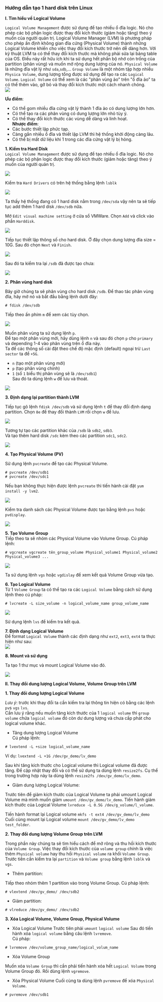 ### Hướng dẫn tạo 1 hard disk trên Linux  

**I. Tìm hiểu về Logical Volume**  

`Logical Volume Management` được sử dụng để tạo nhiều ổ đĩa logic. Nó cho phép các bộ phận logic được thay đổi kích thước (giảm hoặc tăng) theo ý muốn của người quản trị. 
Logical Volume Manager (LVM) là phương pháp cho phép ấn định không gian đĩa cứng (Physical Volume) thành những Logical Volume khiến cho việc thay đổi kích thước trở nên dễ dàng hơn. Với kỹ thuật LVM ta có thể thay đổi kích thước mà không phải sửa lại bảng table của OS. Điều này rất hữu ích khi ta sử dụng hết phần bộ nhớ còn trống của partition (phân vùng) và muốn mở rộng dung lượng của nó. `Physical Volume` là những đĩa vật lý như `sda`,`sdb`,... `Group Volume` là một nhóm tập hợp nhiều `Physica Volume`, dung lượng tổng được sử dụng để tạo ra các `Logical Volume`. `Logical Volume` có thể xem là các "phân vùng ảo" trên "ổ đĩa ảo" ta có thể thêm vào, gỡ bỏ và thay đổi kích thước một cách nhanh chóng.  
<img src="https://i.imgur.com/sotY3mn.png">
  
**Ưu điểm**:  
- Có thể gom nhiều đĩa cứng vật lý thành 1 đĩa ảo có dung lượng lớn hơn.
- Có thể tạo ra các phân vùng có dung lượng lớn nhỏ tùy ý.  
- Có thể thay đổi kích thước các vùng dễ dàng và linh hoạt.  
**Nhược điểm**:  
- Các bước thiết lập phức tạp.  
- Càng gắn nhiều ổ đĩa và thiết lập LVM thì hệ thống khởi động càng lâu.  
- Có thể bị mất dữ liệu khi 1 trong các đĩa cứng vật lý bị hỏng.  


**1. Kiểm tra Hard Disk**  
`Logical Volume Management` được sử dụng để tạo nhiều ổ đĩa logic. Nó cho phép các bộ phận logic được thay đổi kích thước (giảm hoặc tăng) theo ý muốn của người quản trị.  

<img src="https://i.imgur.com/fNCFJRO.png">

Kiểm tra `Hard Drivers` có trên hệ thống bằng lệnh `lsblk`   

<img src="https://i.imgur.com/eUhBMre.png">

Ta thấy hệ thống đang có 1 hard disk nằm trong `/dev/sda` vậy nên ta sẽ tiếp tục add thêm 1 hard disk `/dev/sdb` nữa.  

Mở `Edit visual machine setting` ở cửa sổ VMWare. Chọn `Add` và click vào phần `Harddisk`.  

<img src="https://i.imgur.com/MTi0zij.png">  

Tiếp tục thiết lập thông số cho hard disk. Ở đây chọn dung lượng đĩa size = 10G. Sau đó chọn `Next` và `Finish`.  

<img src="https://i.imgur.com/mK6xhmO.png">

Sau đó ta kiểm tra lại `/sdb` đã được tạo chưa:

<img src="https://i.imgur.com/zttgS3i.png">  

**2. Phân vùng hard disk**  

Bây giờ chúng ta sẽ phân vùng cho hard disk `/sdb`. Để thao tác phân vùng đĩa, hãy mở nó và bắt đầu bằng lệnh dưới đây:   
```
# fdisk /dev/sdb
```
Tiếp theo ấn phím `m` để xem các tùy chọn.  

<img src="https://i.imgur.com/EdnlHLf.png">

Muốn phân vùng ta sử dụng lệnh `p`.   
Để tạo một phân vùng mới, hãy dùng lệnh `n` và sau đó chọn `p` cho `primary` và depending 1-4 vào phân vùng trên ổ đĩa này.  
Ta để các thông số cài đặt theo chế độ mặc định (default) ngoại trừ `Last sector` ta để `+5G`.  
- `n` (tạo một phân vùng mới)  
- `p` (tạo phân vùng chính)  
- `1` (số `1` biểu thị phân vùng sẽ là `/dev/sdb1`)  
Sau đó ta dùng lệnh `w` để lưu và thoát.

<img src="https://i.imgur.com/KqYOZQm.png">

**3. Định dạng lại partition thành LVM**  

 Tiếp tục gõ lệnh `fdisk /dev/sdb` và sử dụng lệnh `t` để thay đổi định dạng partition. Chọn `8e` để thay đổi thành `LVM` rồi chọn `w` để lưu.  

<img src="https://i.imgur.com/ejguw40.png">

Tương tự tạo các partition khác của `/sdb` là `sdb2`, `sdb3`.  
Và tạo thêm hard disk `/sdc` kèm theo các partition `sdc1`, `sdc2`.

<img src="https://i.imgur.com/dlFl6aZ.png">  

**4. Tạo Physical Volume (PV)**  

Sử dụng lệnh `pvcreate` để tạo các Physical Volume.
```
# pvcreate /dev/sdb1
# pvcreate /dev/sdc1
```
Nếu bạn không thực hiện được lệnh `pvcreate` thì tiến hành cài đặt `yum install -y lvm2`.  

<img src="https://i.imgur.com/cJtwF5v.png">

Kiểm tra danh sách các Physical Volume được tạo bằng lệnh `pvs` hoặc `pvdisplay`.  

<img src="https://i.imgur.com/M3uJaFj.png">

**5. Tạo Volume Group**  
Tiếp theo ta sẽ nhóm các Physical Volume vào Volume Group. Cú pháp lệnh:  
```
# vgcreate vgcreate tên_group_volume Physical_volume1 Physical_volume2 Physical_volume3 ...
```
<img src="https://i.imgur.com/wDY1I6x.png">

Ta sử dụng lệnh `vgs` hoặc `vgdislay` để xem kết quả Volume Group vừa tạo. 

**6. Tạo Logical Volume**  
Từ 1 `Volume Group` ta có thể tạo ra các `Logical Volume` bằng cách sử dụng lệnh theo cú pháp:  
```
# lvcreate -L size_volume -n logical_volume_name group_volume_name
```
<img src="https://i.imgur.com/taXsOHU.png">  

Sử dụng lệnh `lvs` để kiểm tra kết quả.  

**7. Định dạng Logical Volume**  
Để format `Logical Volume` thành các định dạng như `ext2`, `ext3`, `ext4` ta thực hiện như sau:  
<img src="https://i.imgur.com/fHN8nif.png">  

**8. Mount và sử dụng**  

Ta tạo 1 thư mục và mount Logical Volume vào đó.

<img src="https://i.imgur.com/fQ7Kc9z.png">  


**II. Thay đổi dung lượng Logical Volume, Volume Group trên LVM**  

**1. Thay đổi dung lượng Logical Volume**  

*Lưu ý*: trước khi thay đổi ta cần kiểm tra lại thông tin hiện có bằng các lệnh `pv`s `vgs` `lvs`.  
Cần lưu ý rằng nếu muốn tăng kích thước của 1 `logical volume` thì `group volume` chứa `logical volume` đó còn dư dung lượng và chưa cấp phát cho logical volume khác.  
- Tăng dung lượng Logical Volume  
Cú pháp lệnh:  
```
# lvextend -L +size logical_volume_name
```
Ví dụ: `lvextend -L +1G /dev/gv_demo/lv_demo`  

Sau khi tăng kích thước cho Logical volume thì Logical volume đã được tăng. Để cập nhật thay đổi và có thể sử dụng ta dùng lệnh `resize2fs`. Cụ thể trong trường hợp này ta dùng lệnh `resize2fs /dev/gv_demo/lv_demo`.  

- Giảm dung lượng Logical Volume:

Trước tiên để giảm kích thước của Logical Volume ta phải umount Logical Volume mà mình muốn giảm `umount /dev/gv_demo/lv_demo`. Tiến hành giảm kích thước của Logical Volume `lvreduce -L 0.5G /dev/g_volume/l_volume`. 

Tiến hành format lại Logical volume `mkfs -t ext4 /dev/gv_demo/lv_demo` Cuối cùng mount lại Logical volume `mount /dev/gv_demo/lv_demo test_folder`.  

**2. Thay đổi dung lượng Volume Group trên LVM** 

Trong phần này chúng ta sẽ tìm hiểu cách để mở rông và thu hồi kích thước của `Volume Group`. Việc thay đổi kích thước của `volume group` chính là việc thêm `Physical volume` hay thu hồi `Physical volume` ra khổi `Volume Group`. Trước tiên cần kiểm tra lại `partition` và `Volume group` bằng lệnh `lsblk` và `vgs`.  

- Thêm partition:  

Tiếp theo nhóm thêm 1 partition vào trong Volume Group. Cú pháp lệnh: 
```
# vlextend /dev/gv_demo/ /dev/sdb2
```  
- Giảm partition:  

 ```
# vlreduce /dev/gv_demo/ /dev/sdb2
 ``` 
 **3. Xóa Logical Volume, Volume Group, Physical Volume**

- Xóa Logical Volume 
 Trước tiên phải `umount` `logical volume` Sau đó tiến hành xóa `logical volume` bằng câu lệnh `lvremove`.  
 Cú pháp:
 ```
 # lvremove /dev/volume_group_name/logical_volum_name
 ```
- Xóa Volume Group 

Muốn xóa `Volume Group` thì cần phải tiến hành xóa hết `Logical Volume` trong Volume Group đó. Rồi dùng lệnh `vgremove`. 

- Xóa Physical Volume 
Cuối cùng ta dùng lệnh `pvremove` để xóa `Physical Volume`.  
```
# pvremove /dev/sdb1
```









